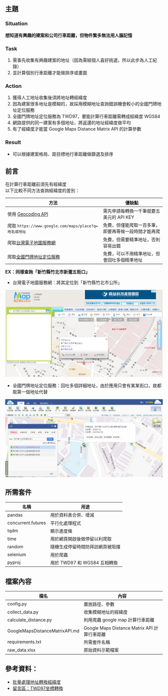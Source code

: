 ## 主題
### Situation
**想知道有興趣的建案和公司行車距離，但物件繁多無法用人腦記憶**
### Task
1. 需事先收集有興趣建案的地址（因為需經個人喜好挑選，所以此步為人工紀錄）
2. 並計算個別行車距離才能做排序或畫圖
### Action
1. 獲得人工地址收集後須將地址轉經緯度
2. 因為建案很多地址是模糊的，故採用模糊地址查詢錯誤機會較小的全國門牌地址定位服務
3. 全國門牌地址定位服務為 TWD97，要能計算行車距離需轉成經緯度 WGS84
4. 網路提供的同一建案有多個地址，將返還的地址經緯度做平均
5. 有了經緯度才能當  Google Maps Distance Matrix API 的計算參數 
### Result
* 可以根據建案格局、距目標地行車距離做篩選及排序

## 前言
在計算行車距離前須先有經緯度  
以下比較不同方法查詢經緯度的差別：

|方法|優缺點|
|----|----|
|使用 [Geocoding API](http://g.co/dev/maps-no-account)| 需先申請每轉換一千筆就要五美元的 API KEY|
|爬取 `https://www.google.com/maps/place?q=地名或地址` |免費，但僅能爬取一百多筆，即要再等候一段時間才能再爬|
|爬取[台灣電子地圖服務網](https://www.map.com.tw/)|免費，但需要精準地址，否則容易出錯|
|爬取[全國門牌地址定位服務](https://tgos.nat.gov.tw/TGOS/Web/Address/TGOS_Address.aspx)|免費，可以不用精準地址，但會回吐多個精準地址|
  
**EX：同樣查詢「新竹縣竹北市新瀧五街口」**
* 台灣電子地圖服務網：將其定位到「新竹縣竹北市公所」
  
![](https://github.com/yuning-lin/SideProjects/blob/main/GoogleMapAPI/Pictures/map_com_tw.PNG)
* 全國門牌地址定位服務：回吐多個詳細地址，由於應用只會有某某街口，故都取第一個地址代替
  
![](https://github.com/yuning-lin/SideProjects/blob/main/GoogleMapAPI/Pictures/tgos_map.PNG)

## 所需套件
|名稱|用途|
|----|----|
|pandas|用於資料表合併、增減|
|concurrent.futures|平行化處理程式|
|tqdm|顯示進度條|
|time|用於網頁開啟後做停留以利爬取|
|random|隨機生成停留時間防拜訪網頁被阻擋|
|selenium|用於爬蟲|
|pyproj|用於 TWD97 和 WGS84 互相轉換|

## 檔案內容
|檔名|內容|
|----|----|
|config.py|置放路徑、參數|
|collect_data.py|收集模糊地址的經緯度|
|calculate_distance.py|利用爬蟲 google map 計算行車距離|
|GoogleMapsDistanceMatrixAPI.md|Google Maps Distance Matrix API 計算行車距離|
|requirements.txt|所需套件名稱|
|raw_data.xlsx|原始資料示範檔案|

## 參考資料：
* [批量處理地址轉換經緯度](https://medium.com/%E8%8A%B1%E5%93%A5%E7%9A%84%E5%A5%87%E5%B9%BB%E6%97%85%E7%A8%8B/geocoding-%E6%89%B9%E9%87%8F%E8%99%95%E7%90%86%E5%9C%B0%E5%9D%80%E8%BD%89%E6%8F%9B%E7%B6%93%E7%B7%AF%E5%BA%A6-721ab2564c88)
* [留言區：TWD97坐標轉換](http://fyyang.blogspot.com/2012/09/python-twd97.html)
